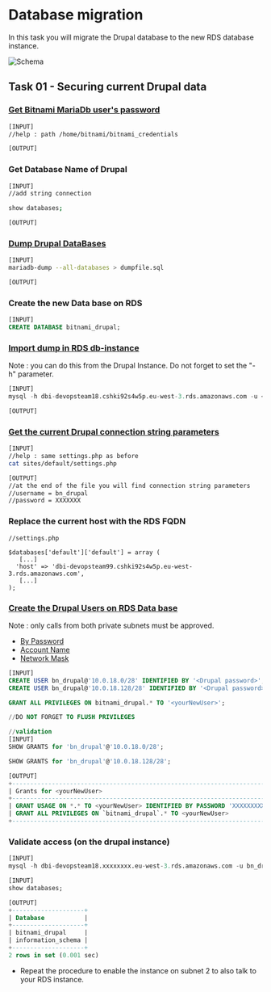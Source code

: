 # Database migration

In this task you will migrate the Drupal database to the new RDS database instance.

![Schema](./img/CLD_AWS_INFA.PNG)

## Task 01 - Securing current Drupal data

### [Get Bitnami MariaDb user's password](https://docs.bitnami.com/aws/faq/get-started/find-credentials/)

```bash
[INPUT]
//help : path /home/bitnami/bitnami_credentials

[OUTPUT]
```

### Get Database Name of Drupal

```bash
[INPUT]
//add string connection

show databases;

[OUTPUT]
```

### [Dump Drupal DataBases](https://mariadb.com/kb/en/mariadb-dump/)

```bash
[INPUT]
mariadb-dump --all-databases > dumpfile.sql

[OUTPUT]
```

### Create the new Data base on RDS

```sql
[INPUT]
CREATE DATABASE bitnami_drupal;
```

### [Import dump in RDS db-instance](https://mariadb.com/kb/en/restoring-data-from-dump-files/)

Note : you can do this from the Drupal Instance. Do not forget to set the "-h" parameter.

```sql
[INPUT]
mysql -h dbi-devopsteam18.cshki92s4w5p.eu-west-3.rds.amazonaws.com -u <rds_admin_user> -p <db_target> < dumpfile.sql

[OUTPUT]
```

### [Get the current Drupal connection string parameters](https://www.drupal.org/docs/8/api/database-api/database-configuration)

```bash
[INPUT]
//help : same settings.php as before
cat sites/default/settings.php

[OUTPUT]
//at the end of the file you will find connection string parameters
//username = bn_drupal
//password = XXXXXXX
```

### Replace the current host with the RDS FQDN

```
//settings.php

$databases['default']['default'] = array (
   [...] 
  'host' => 'dbi-devopsteam99.cshki92s4w5p.eu-west-3.rds.amazonaws.com',
   [...] 
);
```

### [Create the Drupal Users on RDS Data base](https://mariadb.com/kb/en/create-user/)

Note : only calls from both private subnets must be approved.
* [By Password](https://mariadb.com/kb/en/create-user/#identified-by-password)
* [Account Name](https://mariadb.com/kb/en/create-user/#account-names)
* [Network Mask](https://cric.grenoble.cnrs.fr/Administrateurs/Outils/CalculMasque/)

```sql
[INPUT]
CREATE USER bn_drupal@'10.0.18.0/28' IDENTIFIED BY '<Drupal password>';
CREATE USER bn_drupal@'10.0.18.128/28' IDENTIFIED BY '<Drupal password>';

GRANT ALL PRIVILEGES ON bitnami_drupal.* TO '<yourNewUser>';

//DO NOT FORGET TO FLUSH PRIVILEGES
```

```sql
//validation
[INPUT]
SHOW GRANTS for 'bn_drupal'@'10.0.18.0/28';

SHOW GRANTS for 'bn_drupal'@'10.0.18.128/28';

[OUTPUT]
+----------------------------------------------------------------------------------------------------------------------------------+
| Grants for <yourNewUser>                                                                                                         |
+----------------------------------------------------------------------------------------------------------------------------------+
| GRANT USAGE ON *.* TO <yourNewUser> IDENTIFIED BY PASSWORD 'XXXXXXXXXXXXXXXXXXXXXXXXXXXXXXXXXXXXXXXXX'                           |
| GRANT ALL PRIVILEGES ON `bitnami_drupal`.* TO <yourNewUser>                                                                      |
+----------------------------------------------------------------------------------------------------------------------------------+
```

### Validate access (on the drupal instance)

```sql
[INPUT]
mysql -h dbi-devopsteam18.xxxxxxxx.eu-west-3.rds.amazonaws.com -u bn_drupal -p

[INPUT]
show databases;

[OUTPUT]
+--------------------+
| Database           |
+--------------------+
| bitnami_drupal     |
| information_schema |
+--------------------+
2 rows in set (0.001 sec)
```

* Repeat the procedure to enable the instance on subnet 2 to also talk to your RDS instance.